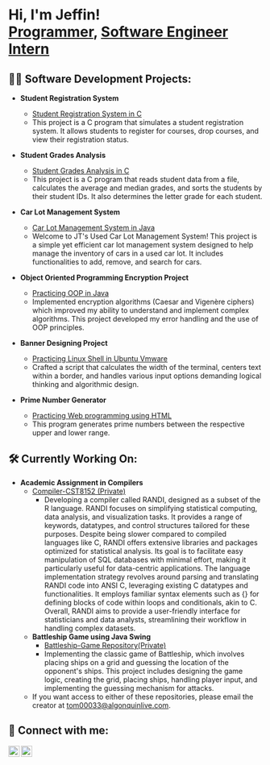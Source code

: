 <h1>Hi, I'm Jeffin! <br/><a href="https://github.com/Jones1906">Programmer</a>, <a href="https://www.linkedin.com/in/jeffin-tom-059a091a6/">Software Engineer Intern</a></h1>

<h2>👨‍💻 Software Development Projects:</h2>

- <b>Student Registration System</b>
  - [Student Registration System in C](https://github.com/Jones1906/Student-Reg.-System)
  - This project is a C program that simulates a student registration system. It allows students to register for courses, drop courses, and view their registration status.

- <b>Student Grades Analysis</b>
  - [Student Grades Analysis in C](https://github.com/Jones1906/Student-Grades-Analysis)
  - This project is a C program that reads student data from a file, calculates the average and median grades, and sorts the students by their student IDs. It also determines the letter grade for each student.

- <b>Car Lot Management System</b>
  - [Car Lot Management System in Java](https://github.com/Jones1906/Car-Lot-Management-System)
  - Welcome to JT's Used Car Lot Management System! This project is a simple yet efficient car lot management system designed to help manage the inventory of cars in a used car lot. It includes functionalities to add, remove, and search for cars.

- <b>Object Oriented Programming Encryption Project</b>
  - [Practicing OOP in Java](https://github.com/Jones1906/Ciphers)
  - Implemented encryption algorithms (Caesar and Vigenère ciphers) which improved my ability to understand and implement complex algorithms. This project developed my error handling and the use of OOP principles.

- <b>Banner Designing Project</b>
  - [Practicing Linux Shell in Ubuntu Vmware](https://github.com/Jones1906/Banner)
  - Crafted a script that calculates the width of the terminal, centers text within a border, and handles various input options demanding logical thinking and algorithmic design.

- <b>Prime Number Generator</b>
  - [Practicing Web programming using HTML](https://github.com/Jones1906/PrimeNumberGen)
  - This program generates prime numbers between the respective upper and lower range.

<h2>🛠️ Currently Working On:</h2>

- <b>Academic Assignment in Compilers</b>
  - [Compiler-CST8152 (Private)](https://github.com/Maharshi2403/Compiler-CST8152)
    - Developing a compiler called RANDI, designed as a subset of the R language. RANDI focuses on simplifying statistical computing, data analysis, and visualization tasks. It provides a range of keywords, datatypes, and control structures tailored for these purposes. Despite being slower compared to compiled languages like C, RANDI offers extensive libraries and packages optimized for statistical analysis. Its goal is to facilitate easy manipulation of SQL databases with minimal effort, making it particularly useful for data-centric applications. The language implementation strategy revolves around parsing and translating RANDI code into ANSI C, leveraging existing C datatypes and functionalities. It employs familiar syntax elements such as {} for defining blocks of code within loops and conditionals, akin to C. Overall, RANDI aims to provide a user-friendly interface for statisticians and data analysts, streamlining their workflow in handling complex datasets.
  - <b>Battleship Game using Java Swing</b>
    - [Battleship-Game Repository(Private)](https://github.com/Jones1906/Battleship-Game)
    - Implementing the classic game of Battleship, which involves placing ships on a grid and guessing the location of the opponent's ships. This project includes designing the game logic, creating the grid, placing ships, handling player input, and implementing the guessing mechanism for attacks.
  - If you want access to either of these repositories, please email the creator at [tom00033@algonquinlive.com](mailto:tom00033@algonquinlive.com).


<h2>🤳 Connect with me:</h2>

[<img align="left" alt="Jeffin Tom | LinkedIn" width="22px" src="https://cdn.jsdelivr.net/npm/simple-icons@v3/icons/linkedin.svg" />][linkedin]
[<img align="left" alt="Jeffin Tom | Instagram" width="22px" src="https://cdn.jsdelivr.net/npm/simple-icons@v3/icons/instagram.svg" />][instagram]

<br/>

[instagram]: https://www.instagram.com/the_jeffin_snapzz/
[linkedin]: https://linkedin.com/in/jeffin-tom-059a091a6/
